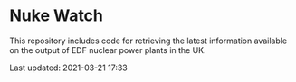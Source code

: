 # Nuke Watch

This repository includes code for retrieving the latest information available on the output of EDF nuclear power plants in the UK.

Last updated: 2021-03-21 17:33